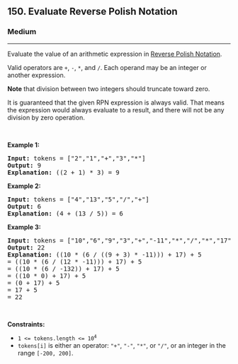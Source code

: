 <h2>150. Evaluate Reverse Polish Notation</h2><h3>Medium</h3><hr><div style="user-select: auto;"><p style="user-select: auto;">Evaluate the value of an arithmetic expression in <a href="http://en.wikipedia.org/wiki/Reverse_Polish_notation" target="_blank" style="user-select: auto;">Reverse Polish Notation</a>.</p>

<p style="user-select: auto;">Valid operators are <code style="user-select: auto;">+</code>, <code style="user-select: auto;">-</code>, <code style="user-select: auto;">*</code>, and <code style="user-select: auto;">/</code>. Each operand may be an integer or another expression.</p>

<p style="user-select: auto;"><strong style="user-select: auto;">Note</strong> that division between two integers should truncate toward zero.</p>

<p style="user-select: auto;">It is guaranteed that the given RPN expression is always valid. That means the expression would always evaluate to a result, and there will not be any division by zero operation.</p>

<p style="user-select: auto;">&nbsp;</p>
<p style="user-select: auto;"><strong style="user-select: auto;">Example 1:</strong></p>

<pre style="position: relative; user-select: auto;"><strong style="user-select: auto;">Input:</strong> tokens = ["2","1","+","3","*"]
<strong style="user-select: auto;">Output:</strong> 9
<strong style="user-select: auto;">Explanation:</strong> ((2 + 1) * 3) = 9
<div class="open_grepper_editor" title="Edit &amp; Save To Grepper" style="user-select: auto;"></div></pre>

<p style="user-select: auto;"><strong style="user-select: auto;">Example 2:</strong></p>

<pre style="position: relative; user-select: auto;"><strong style="user-select: auto;">Input:</strong> tokens = ["4","13","5","/","+"]
<strong style="user-select: auto;">Output:</strong> 6
<strong style="user-select: auto;">Explanation:</strong> (4 + (13 / 5)) = 6
<div class="open_grepper_editor" title="Edit &amp; Save To Grepper" style="user-select: auto;"></div></pre>

<p style="user-select: auto;"><strong style="user-select: auto;">Example 3:</strong></p>

<pre style="position: relative; user-select: auto;"><strong style="user-select: auto;">Input:</strong> tokens = ["10","6","9","3","+","-11","*","/","*","17","+","5","+"]
<strong style="user-select: auto;">Output:</strong> 22
<strong style="user-select: auto;">Explanation:</strong> ((10 * (6 / ((9 + 3) * -11))) + 17) + 5
= ((10 * (6 / (12 * -11))) + 17) + 5
= ((10 * (6 / -132)) + 17) + 5
= ((10 * 0) + 17) + 5
= (0 + 17) + 5
= 17 + 5
= 22
<div class="open_grepper_editor" title="Edit &amp; Save To Grepper" style="user-select: auto;"></div></pre>

<p style="user-select: auto;">&nbsp;</p>
<p style="user-select: auto;"><strong style="user-select: auto;">Constraints:</strong></p>

<ul style="user-select: auto;">
	<li style="user-select: auto;"><code style="user-select: auto;">1 &lt;= tokens.length &lt;= 10<sup style="user-select: auto;">4</sup></code></li>
	<li style="user-select: auto;"><code style="user-select: auto;">tokens[i]</code> is either an operator: <code style="user-select: auto;">"+"</code>, <code style="user-select: auto;">"-"</code>, <code style="user-select: auto;">"*"</code>, or <code style="user-select: auto;">"/"</code>, or an integer in the range <code style="user-select: auto;">[-200, 200]</code>.</li>
</ul>
</div>
